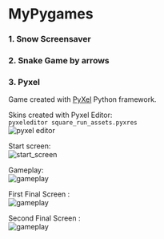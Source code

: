 # MyPygames
### 1. Snow Screensaver<br />
### 2. Snake Game by arrows<br />
### 3. Pyxel<br />
Game created with [PyXel](https://github.com/kitao/pyxel) Python framework.

Skins created with Pyxel Editor:<br />
`pyxeleditor square_run_assets.pyxres`<br />
![pyxel editor](/pics/pyxeleditor.png)

Start screen:<br />
![start_screen](/pics/start_screen.gif)

Gameplay:<br />
![gameplay](/pics/gameplay.gif)

First Final Screen :<br />
![gameplay](/pics/final1.gif)

Second Final Screen :<br />
![gameplay](/pics/final2.gif)
